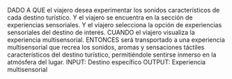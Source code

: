 DADO A QUE el viajero desea experimentar los sonidos característicos de cada destino turístico.
Y el viajero se encuentra en la sección de experiencias sensoriales.
Y el viajero selecciona la opción de experiencias sensoriales del destino de interés.
CUANDO el viajero visualiza la experiencia multisensorial.
ENTONCES será transportado a una experiencia multisensorial que recrea los sonidos, aromas y sensaciones táctiles característicos del destino turístico, permitiéndole sentirse inmerso en la atmósfera del lugar.
INPUT:
Destino específico
OUTPUT:
Experiencia multisensorial
